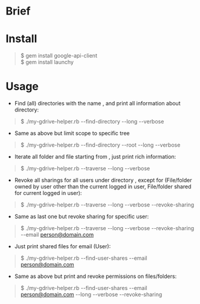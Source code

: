 # Brief

# Install

> $ gem install google-api-client<br>
> $ gem install launchy

# Usage

* Find (all) directories with the name <DIRECTORY-NAME>, and print all information about directory:
> $ ./my-gdrive-helper.rb --find-directory <DIRECTORY-NAME> --long --verbose

* Same as above but limit scope to specific tree
> $ ./my-gdrive-helper.rb --find-directory <DIRECTORY-NAME> --root <DIRECTORY-ID> --long --verbose

* Iterate all folder and file starting from <DIRECTORY-ID>, just print rich information:
> $ ./my-gdrive-helper.rb --traverse <DIRECTORY-ID> --long --verbose

* Revoke all sharings for all users under directory <DIRECTORY-ID>, except for (File/folder owned by user other than the current logged in user, File/folder shared for current logged in user):
> $ ./my-gdrive-helper.rb --traverse <DIRECTORY-ID> --long --verbose --revoke-sharing

* Same as last one but revoke sharing for specific user:
> $ ./my-gdrive-helper.rb --traverse <DIRECTORY-ID> --long --verbose --revoke-sharing --email person@domain.com

* Just print shared files for email (User):
> $ ./my-gdrive-helper.rb --find-user-shares --email person@domain.com

* Same as above but print and revoke permissions on files/folders:
> $ ./my-gdrive-helper.rb --find-user-shares --email person@domain.com --long --verbose --revoke-sharing

